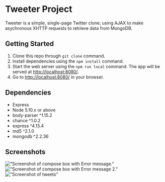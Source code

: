 # Tweeter Project

Tweeter is a simple, single-page Twitter clone; using AJAX to make asychronous XHTTP requests to retrieve data from MongoDB.

## Getting Started

1. Clone this repo through `git clone` command.
2. Install dependencies using the `npm install` command.
3. Start the web server using the `npm run local` command. The app will be served at <http://localhost:8080/>.
4. Go to <http://localhost:8080/> in your browser.

## Dependencies

- Express
- Node 5.10.x or above
- body-parser ^1.15.2
- chance ^1.0.2
- express ^4.13.4
- md5 ^2.1.0
- mongodb ^2.2.36

## Screenshots

!["Screenshot of compose box with Error message."]("https://github.com/RayKayy/tweeter/blob/master/docs/tweet-box1.png?raw=true")
!["Screenshot of compose box with Error message 2."]("https://github.com/RayKayy/tweeter/blob/master/docs/tweet-box2.png?raw=true")
!["Screenshot of tweets"]("https://github.com/RayKayy/tweeter/blob/master/docs/tweets.png?raw=true")